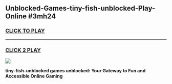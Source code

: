 
## Unblocked-Games-tiny-fish-unblocked-Play-Online #3mh24
<h3>
<a href="https://news.freeplayer.one?title=tiny-fish-unblocked&ref=3">CLICK TO PLAY</a></h3>
<hr>

<h3>
<a href="https://news.freeplayer.one?title=tiny-fish-unblocked&ref=3">CLICK 2 PLAY</a>
  
</h3>

<a href="https://news.freeplayer.one?title=tiny-fish-unblocked&ref=3"><img src="https://clearcache.store/games.png"></a>


**tiny-fish-unblocked games unblocked: Your Gateway to Fun and Accessible Online Gaming**
